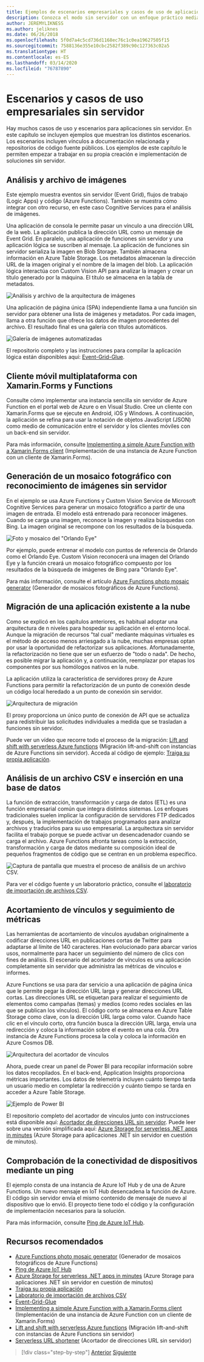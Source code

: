 ```yaml
---
title: Ejemplos de escenarios empresariales y casos de uso de aplicaciones sin servidor
description: Conozca el modo sin servidor con un enfoque práctico mediante ejemplos que van desde el procesamiento de imágenes hasta los back-ends móviles y las canalizaciones de extracción, transformación y carga de datos (ETL).
author: JEREMYLIKNESS
ms.author: jeliknes
ms.date: 06/26/2018
ms.openlocfilehash: 5f0d7a4c5cd736d1168ec76c1c0ea19627505f15
ms.sourcegitcommit: 7588136e355e10cbc2582f389c90c127363c02a5
ms.translationtype: HT
ms.contentlocale: es-ES
ms.lasthandoff: 03/14/2020
ms.locfileid: "76787890"
---
```

# <a name="serverless-business-scenarios-and-use-cases"></a>Escenarios y casos de uso empresariales sin servidor

Hay muchos casos de uso y escenarios para aplicaciones sin servidor. En este capítulo se incluyen ejemplos que muestran los distintos escenarios. Los escenarios incluyen vínculos a documentación relacionada y repositorios de código fuente públicos. Los ejemplos de este capítulo le permiten empezar a trabajar en su propia creación e implementación de soluciones sin servidor.

## <a name="analyze-and-archive-images"></a>Análisis y archivo de imágenes

Este ejemplo muestra eventos sin servidor (Event Grid), flujos de trabajo (Logic Apps) y código (Azure Functions). También se muestra cómo integrar con otro recurso, en este caso Cognitive Services para el análisis de imágenes.

Una aplicación de consola le permite pasar un vínculo a una dirección URL de la web. La aplicación publica la dirección URL como un mensaje de Event Grid. En paralelo, una aplicación de funciones sin servidor y una aplicación lógica se suscriben al mensaje. La aplicación de funciones sin servidor serializa la imagen en Blob Storage. También almacena información en Azure Table Storage. Los metadatos almacenan la dirección URL de la imagen original y el nombre de la imagen del blob. La aplicación lógica interactúa con Custom Vision API para analizar la imagen y crear un título generado por la máquina. El título se almacena en la tabla de metadatos.

![Análisis y archivo de la arquitectura de imágenes](./media/image-processing-example.png)

Una aplicación de página única (SPA) independiente llama a una función sin servidor para obtener una lista de imágenes y metadatos. Por cada imagen, llama a otra función que ofrece los datos de imagen procedentes del archivo. El resultado final es una galería con títulos automáticos.

![Galería de imágenes automatizadas](./media/automated-image-gallery.png)

El repositorio completo y las instrucciones para compilar la aplicación lógica están disponibles aquí: [Event-Grid-Glue](https://github.com/JeremyLikness/Event-Grid-Glue).

## <a name="cross-platform-mobile-client-using-xamarinforms-and-functions"></a>Cliente móvil multiplataforma con Xamarin.Forms y Functions

Consulte cómo implementar una instancia sencilla sin servidor de Azure Function en el portal web de Azure o en Visual Studio. Cree un cliente con Xamarin.Forms que se ejecute en Android, iOS y Windows. A continuación, la aplicación se refina para usar la notación de objetos JavaScript (JSON) como medio de comunicación entre el servidor y los clientes móviles con un back-end sin servidor.

Para más información, consulte [Implementing a simple Azure Function with a Xamarin.Forms client](https://docs.microsoft.com/samples/azure-samples/functions-xamarin-getting-started/implementing-a-simple-azure-function-with-a-xamarinforms-client/) (Implementación de una instancia de Azure Function con un cliente de Xamarin.Forms).

## <a name="generate-a-photo-mosaic-with-serverless-image-recognition"></a>Generación de un mosaico fotográfico con reconocimiento de imágenes sin servidor

En el ejemplo se usa Azure Functions y Custom Vision Service de Microsoft Cognitive Services para generar un mosaico fotográfico a partir de una imagen de entrada. El modelo está entrenado para reconocer imágenes. Cuando se carga una imagen, reconoce la imagen y realiza búsquedas con Bing. La imagen original se recompone con los resultados de la búsqueda.

![Foto y mosaico del "Orlando Eye"](./media/orlando-eye-both.png)

Por ejemplo, puede entrenar el modelo con puntos de referencia de Orlando como el Orlando Eye. Custom Vision reconocerá una imagen del Orlando Eye y la función creará un mosaico fotográfico compuesto por los resultados de la búsqueda de imágenes de Bing para "Orlando Eye".

Para más información, consulte el artículo [Azure Functions photo mosaic generator](https://github.com/Azure-Samples/functions-dotnet-photo-mosaic) (Generador de mosaicos fotográficos de Azure Functions).

## <a name="migrate-an-existing-application-to-the-cloud"></a>Migración de una aplicación existente a la nube

Como se explicó en los capítulos anteriores, es habitual adoptar una arquitectura de n niveles para hospedar su aplicación en el entorno local. Aunque la migración de recursos "tal cual" mediante máquinas virtuales es el método de acceso menos arriesgado a la nube, muchas empresas optan por usar la oportunidad de refactorizar sus aplicaciones. Afortunadamente, la refactorización no tiene que ser un esfuerzo de "todo o nada". De hecho, es posible migrar la aplicación y, a continuación, reemplazar por etapas los componentes por sus homólogos nativos en la nube.

La aplicación utiliza la característica de servidores proxy de Azure Functions para permitir la refactorización de un punto de conexión desde un código local heredado a un punto de conexión sin servidor.

![Arquitectura de migración](./media/migration-architecture.png)

El proxy proporciona un único punto de conexión de API que se actualiza para redistribuir las solicitudes individuales a medida que se trasladan a funciones sin servidor.

Puede ver un vídeo que recorre todo el proceso de la migración: [Lift and shift with serverless Azure functions](https://channel9.msdn.com/Events/Connect/2017/E102) (Migración lift-and-shift con instancias de Azure Functions sin servidor). Acceda al código de ejemplo: [Traiga su propia aplicación](https://github.com/JeremyLikness/bring-own-app-connect-17).

## <a name="parse-a-csv-file-and-insert-into-a-database"></a>Análisis de un archivo CSV e inserción en una base de datos

La función de extracción, transformación y carga de datos (ETL) es una función empresarial común que integra distintos sistemas. Los enfoques tradicionales suelen implicar la configuración de servidores FTP dedicados y, después, la implementación de trabajos programados para analizar archivos y traducirlos para su uso empresarial. La arquitectura sin servidor facilita el trabajo porque se puede activar un desencadenador cuando se carga el archivo. Azure Functions afronta tareas como la extracción, transformación y carga de datos mediante su composición ideal de pequeños fragmentos de código que se centran en un problema específico.

![Captura de pantalla que muestra el proceso de análisis de un archivo CSV.](./media/serverless-business-scenarios/csv-parse-database-import.png)

Para ver el código fuente y un laboratorio práctico, consulte el [laboratorio de importación de archivos CSV](https://github.com/JeremyLikness/azure-fn-file-process-hol).

## <a name="shorten-links-and-track-metrics"></a>Acortamiento de vínculos y seguimiento de métricas

Las herramientas de acortamiento de vínculos ayudaban originalmente a codificar direcciones URL en publicaciones cortas de Twitter para adaptarse al límite de 140 caracteres. Han evolucionado para abarcar varios usos, normalmente para hacer un seguimiento del número de clics con fines de análisis. El escenario del acortador de vínculos es una aplicación completamente sin servidor que administra las métricas de vínculos e informes.

Azure Functions se usa para dar servicio a una aplicación de página única que le permite pegar la dirección URL larga y generar direcciones URL cortas. Las direcciones URL se etiquetan para realizar el seguimiento de elementos como campañas (temas) y medios (como redes sociales en las que se publican los vínculos). El código corto se almacena en Azure Table Storage como clave, con la dirección URL larga como valor. Cuando hace clic en el vínculo corto, otra función busca la dirección URL larga, envía una redirección y coloca la información sobre el evento en una cola. Otra instancia de Azure Functions procesa la cola y coloca la información en Azure Cosmos DB.

![Arquitectura del acortador de vínculos](./media/link-shortener-architecture.png)

Ahora, puede crear un panel de Power BI para recopilar información sobre los datos recopilados. En el back-end, Application Insights proporciona métricas importantes. Los datos de telemetría incluyen cuánto tiempo tarda un usuario medio en completar la redirección y cuánto tiempo se tarda en acceder a Azure Table Storage.

![Ejemplo de Power BI](./media/power-bi-example.png)

El repositorio completo del acortador de vínculos junto con instrucciones está disponible aquí: [Acortador de direcciones URL sin servidor](https://github.com/jeremylikness/serverless-url-shortener). Puede leer sobre una versión simplificada aquí: [Azure Storage for serverless .NET apps in minutes](https://devblogs.microsoft.com/aspnet/azure-storage-for-serverless-net-apps-in-minutes/) (Azure Storage para aplicaciones .NET sin servidor en cuestión de minutos).

## <a name="verify-device-connectivity-using-a-ping"></a>Comprobación de la conectividad de dispositivos mediante un ping

El ejemplo consta de una instancia de Azure IoT Hub y de una de Azure Functions. Un nuevo mensaje en IoT Hub desencadena la función de Azure. El código sin servidor envía el mismo contenido de mensaje de nuevo al dispositivo que lo envió. El proyecto tiene todo el código y la configuración de implementación necesarios para la solución.

Para más información, consulte [Ping de Azure IoT Hub](https://github.com/Azure-Samples/iot-hub-node-ping).

## <a name="recommended-resources"></a>Recursos recomendados

- [Azure Functions photo mosaic generator](https://github.com/Azure-Samples/functions-dotnet-photo-mosaic) (Generador de mosaicos fotográficos de Azure Functions)
- [Ping de Azure IoT Hub](https://github.com/Azure-Samples/iot-hub-node-ping)
- [Azure Storage for serverless .NET apps in minutes](https://devblogs.microsoft.com/aspnet/azure-storage-for-serverless-net-apps-in-minutes/) (Azure Storage para aplicaciones .NET sin servidor en cuestión de minutos)
- [Traiga su propia aplicación](https://github.com/JeremyLikness/bring-own-app-connect-17)
- [Laboratorio de importación de archivos CSV](https://github.com/JeremyLikness/azure-fn-file-process-hol)
- [Event-Grid-Glue](https://github.com/JeremyLikness/Event-Grid-Glue)
- [Implementing a simple Azure Function with a Xamarin.Forms client](https://docs.microsoft.com/samples/azure-samples/functions-xamarin-getting-started/implementing-a-simple-azure-function-with-a-xamarinforms-client/) (Implementación de una instancia de Azure Function con un cliente de Xamarin.Forms)
- [Lift and shift with serverless Azure functions](https://channel9.msdn.com/Events/Connect/2017/E102) (Migración lift-and-shift con instancias de Azure Functions sin servidor)
- [Serverless URL shortener](https://github.com/jeremylikness/serverless-url-shortener) (Acortador de direcciones URL sin servidor)

>[!div class="step-by-step"]
>[Anterior](orchestration-patterns.md)
>[Siguiente](serverless-conclusion.md)
